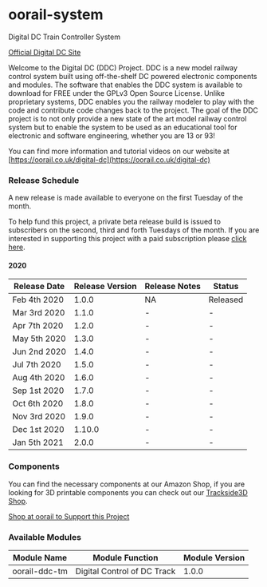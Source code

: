 # oorail-system
Digital DC Train Controller System

[Official Digital DC Site](https://oorail.co.uk/digital-dc/)

Welcome to the Digital DC (DDC) Project. DDC is a new model railway control 
system built using off-the-shelf DC powered electronic components and modules. 
The software that enables the DDC system is available to download for FREE 
under the GPLv3 Open Source License. Unlike proprietary systems, DDC enables 
you the railway modeler to play with the code and contribute code changes back 
to the project. The goal of the DDC project is to not only provide a new state 
of the art model railway control system but to enable the system to be used as 
an educational tool for electronic and software engineering, whether you are 13
or 93!

You can find more information and tutorial videos on our website at
[https://oorail.co.uk/digital-dc](https://oorail.co.uk/digital-dc)

### Release Schedule
A new release is made available to everyone on the first Tuesday of the month.

To help fund this project, a private beta release build is issued to subscribers 
on the second, third and forth Tuesdays of the month. If you are interested in
supporting this project with a paid subscription please [click here](https://oorail.co.uk/digital-dc).

#### 2020
|Release Date|Release Version|Release Notes|Status|
|------------|---------------|-------------|------|
|Feb 4th 2020|1.0.0|NA|Released|
|Mar 3rd 2020|1.1.0|-|-|
|Apr 7th 2020|1.2.0|-|-|
|May 5th 2020|1.3.0|-|-|
|Jun 2nd 2020|1.4.0|-|-|
|Jul 7th 2020|1.5.0|-|-|
|Aug 4th 2020|1.6.0|-|-|
|Sep 1st 2020|1.7.0|-|-|
|Oct 6th 2020|1.8.0|-|-|
|Nov 3rd 2020|1.9.0|-|-|
|Dec 1st 2020|1.10.0|-|-|
|Jan 5th 2021|2.0.0|-|-|

### Components
You can find the necessary components at our Amazon Shop, if you are looking
for 3D printable components you can check out our [Trackside3D Shop](https://trackside3d.co.uk).

[Shop at oorail to Support this Project](https://oorail.co.uk/shopping-oorail/)

### Available Modules

|Module Name|Module Function|Module Version|
|-----------|---------------|--------------|
|oorail-ddc-tm|Digital Control of DC Track|1.0.0|

